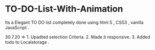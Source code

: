 # TO-DO-List-With-Animation
Its a  Elegant TO DO  list completely done using html 5 ,  CSS3 ,  vanilla JavaScript .

30.7.20 => 1.  Upadted selection Criteria.
           2.  Made it responsive.
           3.  Added todo to Localstorage .
